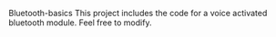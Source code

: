 Bluetooth-basics
This project includes the code for a voice activated bluetooth module.
Feel free to modify.
